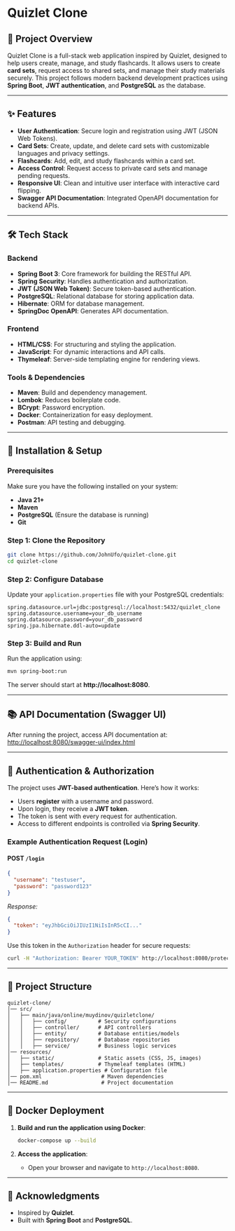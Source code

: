 # Quizlet Clone

## 📌 Project Overview
Quizlet Clone is a full-stack web application inspired by Quizlet, designed to help users create, manage, and study flashcards. It allows users to create **card sets**, request access to shared sets, and manage their study materials securely. This project follows modern backend development practices using **Spring Boot**, **JWT authentication**, and **PostgreSQL** as the database.

---

## ✨ Features
- **User Authentication**: Secure login and registration using JWT (JSON Web Tokens).
- **Card Sets**: Create, update, and delete card sets with customizable languages and privacy settings.
- **Flashcards**: Add, edit, and study flashcards within a card set.
- **Access Control**: Request access to private card sets and manage pending requests.
- **Responsive UI**: Clean and intuitive user interface with interactive card flipping.
- **Swagger API Documentation**: Integrated OpenAPI documentation for backend APIs.

---

## 🛠️ Tech Stack
### **Backend**
- **Spring Boot 3**: Core framework for building the RESTful API.
- **Spring Security**: Handles authentication and authorization.
- **JWT (JSON Web Token)**: Secure token-based authentication.
- **PostgreSQL**: Relational database for storing application data.
- **Hibernate**: ORM for database management.
- **SpringDoc OpenAPI**: Generates API documentation.

### **Frontend**
- **HTML/CSS**: For structuring and styling the application.
- **JavaScript**: For dynamic interactions and API calls.
- **Thymeleaf**: Server-side templating engine for rendering views.

### **Tools & Dependencies**
- **Maven**: Build and dependency management.
- **Lombok**: Reduces boilerplate code.
- **BCrypt**: Password encryption.
- **Docker**: Containerization for easy deployment.
- **Postman**: API testing and debugging.

---

## 🚀 Installation & Setup
### **Prerequisites**
Make sure you have the following installed on your system:
- **Java 21+**
- **Maven**
- **PostgreSQL** (Ensure the database is running)
- **Git**

### **Step 1: Clone the Repository**
```bash
git clone https://github.com/JohnUfo/quizlet-clone.git
cd quizlet-clone
```

### **Step 2: Configure Database**
Update your `application.properties` file with your PostgreSQL credentials:
```properties
spring.datasource.url=jdbc:postgresql://localhost:5432/quizlet_clone
spring.datasource.username=your_db_username
spring.datasource.password=your_db_password
spring.jpa.hibernate.ddl-auto=update
```

### **Step 3: Build and Run**
Run the application using:
```bash
mvn spring-boot:run
```
The server should start at **http://localhost:8080**.

---

## 📚 API Documentation (Swagger UI)
After running the project, access API documentation at:
[http://localhost:8080/swagger-ui/index.html](http://localhost:8080/swagger-ui/index.html)

---

## 🔐 Authentication & Authorization
The project uses **JWT-based authentication**. Here’s how it works:
- Users **register** with a username and password.
- Upon login, they receive a **JWT token**.
- The token is sent with every request for authentication.
- Access to different endpoints is controlled via **Spring Security**.

### **Example Authentication Request (Login)**
#### **POST `/login`**
```json
{
  "username": "testuser",
  "password": "password123"
}
```
_Response:_
```json
{
  "token": "eyJhbGciOiJIUzI1NiIsInR5cCI..."
}
```

Use this token in the `Authorization` header for secure requests:
```bash
curl -H "Authorization: Bearer YOUR_TOKEN" http://localhost:8080/protected-endpoint
```

---

## 🏰️ Project Structure
```
quizlet-clone/
│── src/
│   ├── main/java/online/muydinov/quizletclone/
│   │   ├── config/          # Security configurations
│   │   ├── controller/      # API controllers
│   │   ├── entity/          # Database entities/models
│   │   ├── repository/      # Database repositories
│   │   ├── service/         # Business logic services
│── resources/
│   ├── static/              # Static assets (CSS, JS, images)
│   ├── templates/           # Thymeleaf templates (HTML)
│   ├── application.properties # Configuration file
│── pom.xml                   # Maven dependencies
│── README.md                 # Project documentation
```

---

## 🐓 Docker Deployment
1. **Build and run the application using Docker**:
   ```bash
   docker-compose up --build
   ```

2. **Access the application**:
   - Open your browser and navigate to `http://localhost:8080`.

---

## 🙏 Acknowledgments
- Inspired by **Quizlet**.
- Built with **Spring Boot** and **PostgreSQL**.

